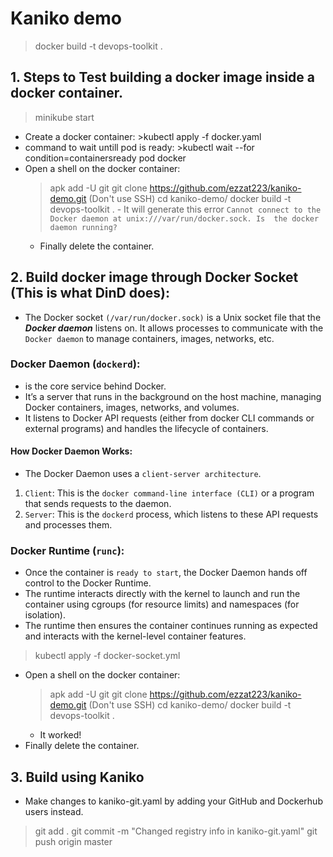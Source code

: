 # Kaniko demo

>docker build -t devops-toolkit .

## 1. Steps to Test building a docker image inside a docker container.
>minikube start
- Create a docker container: >kubectl apply -f docker.yaml
- command to wait untill pod is ready: >kubectl wait --for condition=containersready pod docker
- Open a shell on the docker container:
    >apk add -U git
    >git clone https://github.com/ezzat223/kaniko-demo.git (Don't use SSH)
    >cd kaniko-demo/
    >docker build -t devops-toolkit .
        - It will generate this error `Cannot connect to the Docker daemon at unix:///var/run/docker.sock. Is  the docker daemon running?`
    - Finally delete the container.

## 2. Build docker image through Docker Socket (This is what DinD does):
- The Docker socket `(/var/run/docker.sock)` is a Unix socket file that the ***Docker daemon*** listens on. 
  It allows processes to communicate with the `Docker daemon` to manage containers, images, networks, etc.

### Docker Daemon (`dockerd`):
- is the core service behind Docker. 
- It’s a server that runs in the background on the host machine, managing Docker containers, images, networks, and volumes. 
- It listens to Docker API requests (either from docker CLI commands or external programs) and handles the lifecycle of containers.

#### How Docker Daemon Works:

- The Docker Daemon uses a `client-server architecture`.
1. `Client`: This is the `docker command-line interface (CLI)` or a program that sends requests to the daemon.
2. `Server`: This is the `dockerd` process, which listens to these API requests and processes them.

### Docker Runtime (`runc`):
- Once the container is `ready to start`, the Docker Daemon hands off control to the Docker Runtime.
- The runtime interacts directly with the kernel to launch and run the container using cgroups (for resource limits) and namespaces (for isolation).
- The runtime then ensures the container continues running as expected and interacts with the kernel-level container features.

>kubectl apply -f docker-socket.yml
- Open a shell on the docker container:
    >apk add -U git
    >git clone https://github.com/ezzat223/kaniko-demo.git (Don't use SSH)
    >cd kaniko-demo/
    >docker build -t devops-toolkit .
    - It worked!
- Finally delete the container.

## 3. Build using Kaniko
- Make changes to kaniko-git.yaml by adding your GitHub and Dockerhub users instead.
>git add .
>git commit -m "Changed registry info in kaniko-git.yaml"
>git push origin master